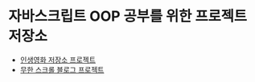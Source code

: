 # 자바스크립트 OOP 공부를 위한 프로젝트 저장소

- [인생영화 저장소 프로젝트](https://github.com/moonheekim0118/OOP_practice/tree/master/movieList)  
- [무한 스크롤 블로그 프로젝트](https://github.com/moonheekim0118/OOP_practice/tree/master/blog)
